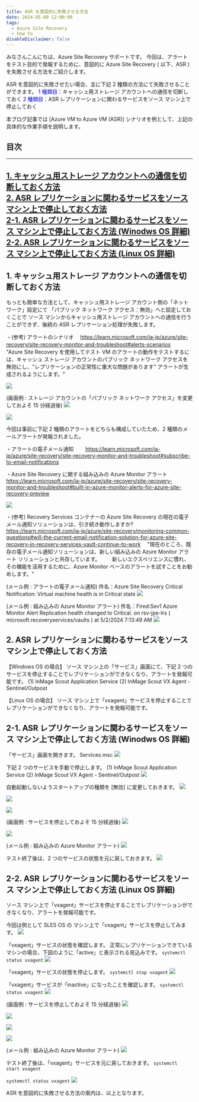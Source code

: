 ```yaml
---
title: ASR を意図的に失敗させる方法
date: 2024-05-09 12:00:00
tags:
  - Azure Site Recovery
  - how to
disableDisclaimer: false
---
```


<!-- more -->
みなさんこんにちは、Azure Site Recovery サポートです。
今回は、アラートをテスト目的で発報するために、意図的に Azure Site Recovery ( 以下、ASR ) を失敗させる方法をご紹介します。

ASR を意図的に失敗させたい場合、主に下記 2 種類の方法にて失敗させることができます。
<font color="MediumBlue">1 種類目：</font>キャッシュ用ストレージ アカウントへの通信を切断しておく
<font color="MediumBlue">2 種類目：</font>ASR レプリケーションに関わるサービスをソース マシン上で停止しておく

本ブログ記事では [Azure VM to Azure VM (ASR)] シナリオを例として、上記の具体的な作業手順を説明します。

## 目次
-----------------------------------------------------------
[1. キャッシュ用ストレージ アカウントへの通信を切断しておく方法](#1)  
[2. ASR レプリケーションに関わるサービスをソース マシン上で停止しておく方法](#2)   
[2-1. ASR レプリケーションに関わるサービスをソース マシン上で停止しておく方法 (Winodws OS 詳細)](#2-1)  
[2-2. ASR レプリケーションに関わるサービスをソース マシン上で停止しておく方法 (Linux OS 詳細)](#2-2)  
-----------------------------------------------------------

## <a id="1"></a> 1. キャッシュ用ストレージ アカウントへの通信を切断しておく方法
もっとも簡単な方法として、キャッシュ用ストレージ アカウント側の「ネットワーク」設定にて
「パブリック ネットワーク アクセス：無効」へと設定しておくことで
ソース マシンからキャッシュ用ストレージ アカウントへの通信を行うことができず、後続の ASR レプリケーション処理が失敗します。

・(参考) アラートのシナリオ
　https://learn.microsoft.com/ja-jp/azure/site-recovery/site-recovery-monitor-and-troubleshoot#alerts-scenarios
　"Azure Site Recovery を使用してテスト VM のアラートの動作をテストするには、キャッシュ ストレージ アカウントのパブリック ネットワーク アクセスを無効にし、"レプリケーションの正常性に重大な問題があります" アラートが生成されるようにします。"

![](https://github.com/jpabrs-scem/blog/assets/96324317/afe22e08-e0f1-458a-992f-93c1b2801242)

(画面例 : ストレージ アカウントの「パブリック ネットワーク アクセス」を変更しておよそ 15 分経過後)
![](https://github.com/jpabrs-scem/blog/assets/96324317/4aeef23e-96de-448a-ae3c-b9ac0452d03d)

![](https://github.com/jpabrs-scem/blog/assets/96324317/4bf46334-3c31-4ba0-859e-a3e10cef60b4)

今回は事前に下記 2 種類のアラートをどちらも構成していたため、2 種類のメールアラートが発報されました。

・アラートの電子メール通知
　　https://learn.microsoft.com/ja-jp/azure/site-recovery/site-recovery-monitor-and-troubleshoot#subscribe-to-email-notifications

・Azure Site Recovery に関する組み込みの Azure Monitor アラート
　https://learn.microsoft.com/ja-jp/azure/site-recovery/site-recovery-monitor-and-troubleshoot#built-in-azure-monitor-alerts-for-azure-site-recovery-preview

![](https://github.com/jpabrs-scem/blog/assets/96324317/0492797a-82f9-42d4-a964-84cfa9bc6283)

・(参考) Recovery Services コンテナーの Azure Site Recovery の現在の電子メール通知ソリューションは、引き続き動作しますか?
　https://learn.microsoft.com/ja-jp/azure/site-recovery/monitoring-common-questions#will-the-current-email-notification-solution-for-azure-site-recovery-in-recovery-services-vault-continue-to-work
　"現在のところ、既存の電子メール通知ソリューションは、新しい組み込みの Azure Monitor アラート ソリューションと共存しています。 
　　新しいエクスペリエンスに慣れ、その機能を活用するために、Azure Monitor ベースのアラートを試すことをお勧めします。"

(メール例 : アラートの電子メール通知)
件名：Azure Site Recovery Critical Notification: Virtual machine health is in Critical state
![](https://github.com/jpabrs-scem/blog/assets/96324317/2ad19e58-cb8c-45cf-b319-05bbcf452c0a)

(メール例 : 組み込みの Azure Monitor アラート)
件名：Fired:Sev1 Azure Monitor Alert Replication health changed to Critical. on rsv-jpe-lrs ( microsoft.recoveryservices/vaults ) at 5/2/2024 7:13:49 AM
![](https://github.com/jpabrs-scem/blog/assets/96324317/e28912a0-d6e6-447b-94ac-b2a68199dda0)


## <a id="2"></a> 2. ASR レプリケーションに関わるサービスをソース マシン上で停止しておく方法
【Windows OS の場合】
ソース マシン上の「サービス」画面にて、下記 2 つのサービスを停止することでレプリケーションができなくなり、アラートを発報可能です。
(1) InMage Scout Application Service
(2) InMage Scout VX Agent - Sentinel/Outpost

【Linux OS の場合】
ソース マシン上で「vxagent」サービスを停止することでレプリケーションができなくなり、アラートを発報可能です。

## <a id="2-1"></a> 2-1. ASR レプリケーションに関わるサービスをソース マシン上で停止しておく方法 (Winodws OS 詳細)

「サービス」画面を開きます。
Services.msc
![](https://github.com/jpabrs-scem/blog/assets/96324317/eaccd3a8-bd09-472c-be4b-cf4f092ef063)

下記 2 つのサービスを手動で停止します。
(1) InMage Scout Application Service
(2) InMage Scout VX Agent - Sentinel/Outpost
![](https://github.com/jpabrs-scem/blog/assets/96324317/5fb4fd79-d6b4-40ce-bfcf-23b6aa4939f8)

自動起動しないようスタートアップの種類を [無効] に変更しておきます。
![](https://github.com/jpabrs-scem/blog/assets/96324317/f86d6864-9a4e-4d80-afa0-04747af1efe0)

![](https://github.com/jpabrs-scem/blog/assets/96324317/ac2c5b20-acbf-4ed8-bad9-029d54671ffd)

![](https://github.com/jpabrs-scem/blog/assets/96324317/5646e521-e505-4b60-b8f8-fc65e178d481)

(画面例 : サービスを停止しておよそ 15 分経過後)
![](https://github.com/jpabrs-scem/blog/assets/96324317/dcf49eb8-9cfb-40f5-81c9-c2427a0d2e90)

![](https://github.com/jpabrs-scem/blog/assets/96324317/39b38c4c-e570-42c7-bec6-ff11d9ce0675)

(メール例 : 組み込みの Azure Monitor アラート)
![](https://github.com/jpabrs-scem/blog/assets/96324317/02b07554-4630-44e2-a318-92bee9beffef)

テスト終了後は、2 つのサービスの状態を元に戻しておきます。
![](https://github.com/jpabrs-scem/blog/assets/96324317/7310c3f1-6cc8-419c-87b4-7bfc8c52e0a7)

## <a id="2-2"></a> 2-2. ASR レプリケーションに関わるサービスをソース マシン上で停止しておく方法 (Linux OS 詳細)

ソース マシン上で「vxagent」サービスを停止することでレプリケーションができなくなり、アラートを発報可能です。

今回は例として SLES OS の マシン上で「vxagent」サービスを停止してみます。
![](https://github.com/jpabrs-scem/blog/assets/96324317/f3591578-9a1d-4706-ac73-2cdf6eda9e06)

「vxagent」サービスの状態を確認します。
正常にレプリケーションできているマシンの場合、下図のように「active」と表示される見込みです。
`systemctl status vxagent`
![](https://github.com/jpabrs-scem/blog/assets/96324317/324db4e7-aa8f-4219-a558-e20476f59f07)

「vxagent」サービスの状態を停止します。
`systemctl stop vxagent`
![](https://github.com/jpabrs-scem/blog/assets/96324317/7a1faaa4-5d05-4183-9c89-bc844ae7e175)

「vxagent」サービスが「inactive」になったことを確認します。
`systemctl status vxagent`
![](https://github.com/jpabrs-scem/blog/assets/96324317/2cdaee3b-171e-467e-92d4-3bfc4035f2c3)

(画面例 : サービスを停止しておよそ 15 分経過後)
![](https://github.com/jpabrs-scem/blog/assets/96324317/f903603e-df14-4ebb-91cf-ca700c7b558e)

![](https://github.com/jpabrs-scem/blog/assets/96324317/34680ce3-f95a-417c-9e22-154834dddcfb)

![](https://github.com/jpabrs-scem/blog/assets/96324317/d028d22d-5e85-41dc-aa03-ba6e833d67b9)

![](https://github.com/jpabrs-scem/blog/assets/96324317/eb57c071-60b7-4ada-8c86-28aeca3403e8)

(メール例 : 組み込みの Azure Monitor アラート)
![](https://github.com/jpabrs-scem/blog/assets/96324317/04ba8b03-5db7-487a-b8de-fc6f99014356)

テスト終了後は、「vxagent」サービスを元に戻しておきます。
`systemctl start vxagent`

`systemctl status vxagent`
![](https://github.com/jpabrs-scem/blog/assets/96324317/04ae5d93-c899-4a89-a54a-34ccd0d43b1c)


ASR を意図的に失敗させる方法の案内は、以上となります。